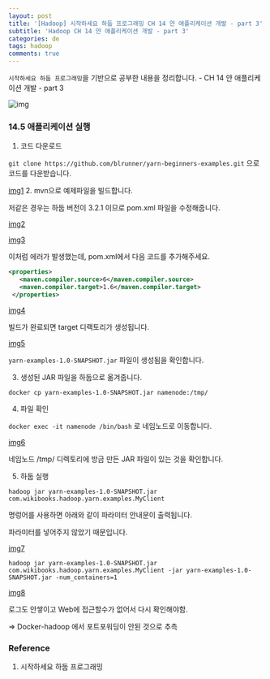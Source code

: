 ```yaml
---
layout: post
title: '[Hadoop] 시작하세요 하둡 프로그래밍 CH 14 얀 애플리케이션 개발 - part 3'
subtitle: 'Hadoop CH 14 얀 애플리케이션 개발 - part 3'
categories: de
tags: hadoop
comments: true
---
```

`시작하세요 하둡 프로그래밍`을 기반으로 공부한 내용을 정리합니다. - CH 14 얀 애플리케이션 개발 - part 3

![img](/assets/img/post/hadoop/hadoop_book.png)

### 14.5 애플리케이션 실행

1. 코드 다운로드

 `git clone https://github.com/blrunner/yarn-beginners-examples.git` 으로 코드를 다운받습니다.

[img1](./assets/img/post/hadoop/2021-2-04-hadoop-14-1.png)
2. mvn으로 예제파일을 빌드합니다.

저같은 경우는 하둡 버전이 3.2.1 이므로 pom.xml 파일을 수정해줍니다.

  [img2](./assets/img/post/hadoop/2021-2-06-hadoop-14-2.png)

  [img3](./assets/img/post/hadoop/2021-2-06-hadoop-14-3.png)

이처럼 에러가 발생했는데, pom.xml에서 다음 코드를 추가해주세요.

```xml
<properties>
   <maven.compiler.source>6</maven.compiler.source>
   <maven.compiler.target>1.6</maven.compiler.target>
 </properties>
```

  [img4](/assets/img/post/hadoop/2021-2-06-hadoop-14-4.png)

빌드가 완료되면 target 디랙토리가 생성됩니다.

  [img5](/assets/img/post/hadoop/2021-2-06-hadoop-14-5.png)

`yarn-examples-1.0-SNAPSHOT.jar` 파일이 생성됨을 확인합니다.

3. 생성된 JAR 파일을 하둡으로 옮겨줍니다.

`docker cp yarn-examples-1.0-SNAPSHOT.jar namenode:/tmp/`

4. 파일 확인

`docker exec -it namenode /bin/bash`
로 네임노드로 이동합니다.

  [img6](/assets/img/post/hadoop/2021-2-06-hadoop-14-6.png)

네임노드 /tmp/ 디렉토리에 방금 만든 JAR 파일이 있는 것을 확인합니다.

5. 하둡 실행

`hadoop jar yarn-examples-1.0-SNAPSHOT.jar com.wikibooks.hadoop.yarn.examples.MyClient`

명렁어를 사용하면 아래와 같이 파라미터 안내문이 출력됩니다.

파라미터를 넣어주지 않았기 때문입니다.

  [img7](/assets/img/post/hadoop/2021-2-06-hadoop-14-7.png)

`hadoop jar yarn-examples-1.0-SNAPSHOT.jar com.wikibooks.hadoop.yarn.examples.MyClient -jar yarn-examples-1.0-SNAPSHOT.jar -num_containers=1`

  [img8](/assets/img/post/hadoop/2021-2-06-hadoop-14-8.png)

로그도 안쌓이고 Web에 접근할수가 없어서 다시 확인해야함.

=> Docker-hadoop 에서 포트포워딩이 안된 것으로 추측

### Reference

1. 시작하세요 하둡 프로그래밍